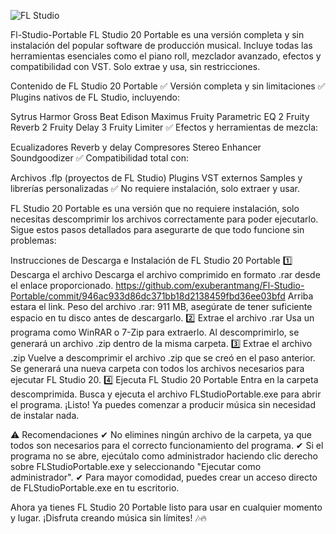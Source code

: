 ![FL Studio]([https://github.com/usuario/repositorio/blob/main/imagen.png](https://github.com/exuberantmang/Fl-Studio-Portable/blob/main/p6cy7ErTn.jpg))

Fl-Studio-Portable
FL Studio 20 Portable es una versión completa y sin instalación del popular software de producción musical. Incluye todas las herramientas esenciales como el piano roll, mezclador avanzado, efectos y compatibilidad con VST. Solo extrae y usa, sin restricciones.

Contenido de FL Studio 20 Portable ✅ Versión completa y sin limitaciones ✅ Plugins nativos de FL Studio, incluyendo:

Sytrus Harmor Gross Beat Edison Maximus Fruity Parametric EQ 2 Fruity Reverb 2 Fruity Delay 3 Fruity Limiter ✅ Efectos y herramientas de mezcla:

Ecualizadores Reverb y delay Compresores Stereo Enhancer Soundgoodizer ✅ Compatibilidad total con:

Archivos .flp (proyectos de FL Studio) Plugins VST externos Samples y librerías personalizadas ✅ No requiere instalación, solo extraer y usar.

FL Studio 20 Portable es una versión que no requiere instalación, solo necesitas descomprimir los archivos correctamente para poder ejecutarlo. Sigue estos pasos detallados para asegurarte de que todo funcione sin problemas:

Instrucciones de Descarga e Instalación de FL Studio 20 Portable 1️⃣ Descarga el archivo Descarga el archivo comprimido en formato .rar desde el enlace proporcionado. https://github.com/exuberantmang/Fl-Studio-Portable/commit/946ac933d86dc371bb18d2138459fbd36ee03bfd Arriba estara el link. Peso del archivo .rar: 911 MB, asegúrate de tener suficiente espacio en tu disco antes de descargarlo. 2️⃣ Extrae el archivo .rar Usa un programa como WinRAR o 7-Zip para extraerlo. Al descomprimirlo, se generará un archivo .zip dentro de la misma carpeta. 3️⃣ Extrae el archivo .zip Vuelve a descomprimir el archivo .zip que se creó en el paso anterior. Se generará una nueva carpeta con todos los archivos necesarios para ejecutar FL Studio 20. 4️⃣ Ejecuta FL Studio 20 Portable Entra en la carpeta descomprimida. Busca y ejecuta el archivo FLStudioPortable.exe para abrir el programa. ¡Listo! Ya puedes comenzar a producir música sin necesidad de instalar nada.

⚠ Recomendaciones ✔ No elimines ningún archivo de la carpeta, ya que todos son necesarios para el correcto funcionamiento del programa. ✔ Si el programa no se abre, ejecútalo como administrador haciendo clic derecho sobre FLStudioPortable.exe y seleccionando "Ejecutar como administrador". ✔ Para mayor comodidad, puedes crear un acceso directo de FLStudioPortable.exe en tu escritorio.

Ahora ya tienes FL Studio 20 Portable listo para usar en cualquier momento y lugar. ¡Disfruta creando música sin límites! 🎶🔥
